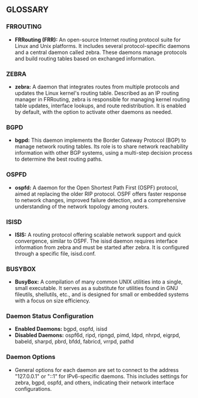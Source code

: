 ## GLOSSARY

### FRROUTING
- **FRRouting (FRR):** An open-source Internet routing protocol suite for Linux and Unix platforms. It includes several protocol-specific daemons and a central daemon called zebra. These daemons manage protocols and build routing tables based on exchanged information.

### ZEBRA
- **zebra:** A daemon that integrates routes from multiple protocols and updates the Linux kernel's routing table. Described as an IP routing manager in FRRouting, zebra is responsible for managing kernel routing table updates, interface lookups, and route redistribution. It is enabled by default, with the option to activate other daemons as needed.

### BGPD
- **bgpd:** This daemon implements the Border Gateway Protocol (BGP) to manage network routing tables. Its role is to share network reachability information with other BGP systems, using a multi-step decision process to determine the best routing paths.

### OSPFD
- **ospfd:** A daemon for the Open Shortest Path First (OSPF) protocol, aimed at replacing the older RIP protocol. OSPF offers faster response to network changes, improved failure detection, and a comprehensive understanding of the network topology among routers.

### ISISD
- **ISIS:** A routing protocol offering scalable network support and quick convergence, similar to OSPF. The isisd daemon requires interface information from zebra and must be started after zebra. It is configured through a specific file, isisd.conf.

### BUSYBOX
- **BusyBox:** A compilation of many common UNIX utilities into a single, small executable. It serves as a substitute for utilities found in GNU fileutils, shellutils, etc., and is designed for small or embedded systems with a focus on size efficiency.

### Daemon Status Configuration
- **Enabled Daemons:** bgpd, ospfd, isisd
- **Disabled Daemons:** ospf6d, ripd, ripngd, pimd, ldpd, nhrpd, eigrpd, babeld, sharpd, pbrd, bfdd, fabricd, vrrpd, pathd

### Daemon Options
- General options for each daemon are set to connect to the address "127.0.0.1" or "::1" for IPv6-specific daemons. This includes settings for zebra, bgpd, ospfd, and others, indicating their network interface configurations.
